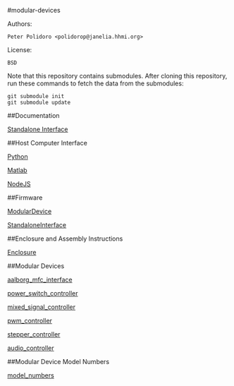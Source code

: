 #modular-devices

Authors:

    Peter Polidoro <polidorop@janelia.hhmi.org>

License:

    BSD

Note that this repository contains submodules. After cloning this
repository, run these commands to fetch the data from the submodules:

```shell
git submodule init
git submodule update
```

##Documentation

[Standalone Interface](./documentation/standalone/)

##Host Computer Interface

[Python](https://github.com/janelia-pypi/modular_device_python.git)

[Matlab](https://github.com/janelia-modular-devices/modular_device_matlab.git)

[NodeJS](https://github.com/janelia-modular-devices/modular_device_nodejs.git)

##Firmware

[ModularDevice](https://github.com/janelia-arduino/ModularDevice)

[StandaloneInterface](https://github.com/janelia-arduino/StandaloneInterface)

##Enclosure and Assembly Instructions

[Enclosure](https://github.com/janelia-modular-devices/modular_device_enclosure.git)

##Modular Devices

[aalborg_mfc_interface](https://github.com/janelia-modular-devices/aalborg_mfc_interface.git)

[power_switch_controller](https://github.com/janelia-modular-devices/power_switch_controller)

[mixed_signal_controller](https://github.com/janelia-modular-devices/mixed_signal_controller.git)

[pwm_controller](https://github.com/janelia-modular-devices/pwm_controller.git)

[stepper_controller](https://github.com/janelia-modular-devices/stepper_controller.git)

[audio_controller](https://github.com/janelia-modular-devices/audio_controller.git)

##Modular Device Model Numbers

[model_numbers](./model_numbers.csv)
